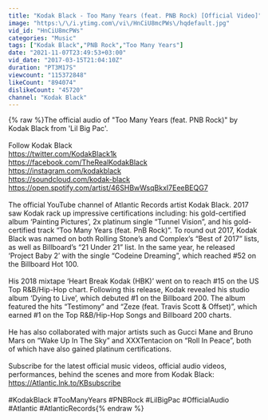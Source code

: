 ```yaml
---
title: "Kodak Black - Too Many Years (feat. PNB Rock) [Official Video]"
image: "https:\/\/i.ytimg.com\/vi\/HnCiU8mcPWs\/hqdefault.jpg"
vid_id: "HnCiU8mcPWs"
categories: "Music"
tags: ["Kodak Black","PNB Rock","Too Many Years"]
date: "2021-11-07T23:49:53+03:00"
vid_date: "2017-03-15T21:04:10Z"
duration: "PT3M17S"
viewcount: "115372848"
likeCount: "894074"
dislikeCount: "45720"
channel: "Kodak Black"
---
```

{% raw %}The official audio of &quot;Too Many Years (feat. PNB Rock)&quot; by Kodak Black from 'Lil Big Pac'. <br /><br />Follow Kodak Black<br /><a rel="nofollow" target="blank" href="https://twitter.com/KodakBlack1k">https://twitter.com/KodakBlack1k</a><br /><a rel="nofollow" target="blank" href="https://facebook.com/TheRealKodakBlack">https://facebook.com/TheRealKodakBlack</a><br /><a rel="nofollow" target="blank" href="https://instagram.com/kodakblack">https://instagram.com/kodakblack</a><br /><a rel="nofollow" target="blank" href="https://soundcloud.com/kodak-black">https://soundcloud.com/kodak-black</a><br /><a rel="nofollow" target="blank" href="https://open.spotify.com/artist/46SHBwWsqBkxI7EeeBEQG7">https://open.spotify.com/artist/46SHBwWsqBkxI7EeeBEQG7</a><br /><br />The official YouTube channel of Atlantic Records artist Kodak Black. 2017 saw Kodak rack up impressive certifications including: his gold-certified album ‘Painting Pictures’, 2x platinum single “Tunnel Vision”, and his gold-certified track “Too Many Years (feat. PnB Rock)”. To round out 2017, Kodak Black was named on both Rolling Stone’s and Complex’s “Best of 2017” lists, as well as Billboard’s “21 Under 21” list. In the same year, he released ‘Project Baby 2’ with the single “Codeine Dreaming”, which reached #52 on the Billboard Hot 100. <br /><br />His 2018 mixtape ‘Heart Break Kodak (HBK)’ went on to reach #15 on the US Top R&amp;B/Hip-Hop chart. Following this release, Kodak revealed his studio album ‘Dying to Live’, which debuted #1 on the Billboard 200. The album featured the hits “Testimony” and “Zeze (feat. Travis Scott &amp; Offset)”, which earned #1 on the Top R&amp;B/Hip-Hop Songs and Billboard 200 charts.<br /><br />He has also collaborated with major artists such as Gucci Mane and Bruno Mars on “Wake Up In The Sky” and XXXTentacion on “Roll In Peace”, both of which have also gained platinum certifications.<br /><br />Subscribe for the latest official music videos, official audio videos, performances, behind the scenes and more from Kodak Black: <a rel="nofollow" target="blank" href="https://Atlantic.lnk.to/KBsubscribe">https://Atlantic.lnk.to/KBsubscribe</a><br /><br />#KodakBlack #TooManyYears #PNBRock #LilBigPac #OfficialAudio #Atlantic #AtlanticRecords{% endraw %}
